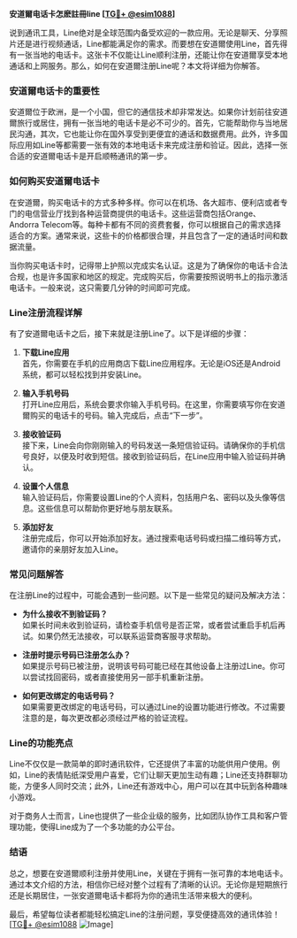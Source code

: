 **安道爾电话卡怎麽註冊line [[TG💪+ @esim1088](https://t.me/s/esim1088)]**

说到通讯工具，Line绝对是全球范围内备受欢迎的一款应用。无论是聊天、分享照片还是进行视频通话，Line都能满足你的需求。而要想在安道爾使用Line，首先得有一张当地的电话卡。这张卡不仅能让Line顺利注册，还能让你在安道爾享受本地通话和上网服务。那么，如何在安道爾注册Line呢？本文将详细为你解答。

### 安道爾电话卡的重要性

安道爾位于欧洲，是一个小国，但它的通信技术却非常发达。如果你计划前往安道爾旅行或居住，拥有一张当地的电话卡是必不可少的。首先，它能帮助你与当地居民沟通，其次，它也能让你在国外享受到更便宜的通话和数据费用。此外，许多国际应用如Line等都需要一张有效的本地电话卡来完成注册和验证。因此，选择一张合适的安道爾电话卡是开启顺畅通讯的第一步。

### 如何购买安道爾电话卡

在安道爾，购买电话卡的方式多种多样。你可以在机场、各大超市、便利店或者专门的电信营业厅找到各种运营商提供的电话卡。这些运营商包括Orange、Andorra Telecom等。每种卡都有不同的资费套餐，你可以根据自己的需求选择适合的方案。通常来说，这些卡的价格都很合理，并且包含了一定的通话时间和数据流量。

当你购买电话卡时，记得带上护照以完成实名认证。这是为了确保你的电话卡合法合规，也是许多国家和地区的规定。完成购买后，你需要按照说明书上的指示激活电话卡。一般来说，这只需要几分钟的时间即可完成。

### Line注册流程详解

有了安道爾电话卡之后，接下来就是注册Line了。以下是详细的步骤：

1. **下载Line应用**  
   首先，你需要在手机的应用商店下载Line应用程序。无论是iOS还是Android系统，都可以轻松找到并安装Line。

2. **输入手机号码**  
   打开Line应用后，系统会要求你输入手机号码。在这里，你需要填写你在安道爾购买的电话卡的号码。输入完成后，点击“下一步”。

3. **接收验证码**  
   接下来，Line会向你刚刚输入的号码发送一条短信验证码。请确保你的手机信号良好，以便及时收到短信。接收到验证码后，在Line应用中输入验证码并确认。

4. **设置个人信息**  
   输入验证码后，你需要设置Line的个人资料，包括用户名、密码以及头像等信息。这些信息可以帮助你更好地与朋友联系。

5. **添加好友**  
   注册完成后，你可以开始添加好友。通过搜索电话号码或扫描二维码等方式，邀请你的亲朋好友加入Line。

### 常见问题解答

在注册Line的过程中，可能会遇到一些问题。以下是一些常见的疑问及解决方法：

- **为什么接收不到验证码？**  
  如果长时间未收到验证码，请检查手机信号是否正常，或者尝试重启手机后再试。如果仍然无法接收，可以联系运营商客服寻求帮助。

- **注册时提示号码已注册怎么办？**  
  如果提示号码已被注册，说明该号码可能已经在其他设备上注册过Line。你可以尝试找回密码，或者直接使用另一部手机重新注册。

- **如何更改绑定的电话号码？**  
  如果需要更改绑定的电话号码，可以通过Line的设置功能进行修改。不过需要注意的是，每次更改都必须经过严格的验证流程。

### Line的功能亮点

Line不仅仅是一款简单的即时通讯软件，它还提供了丰富的功能供用户使用。例如，Line的表情贴纸深受用户喜爱，它们让聊天更加生动有趣；Line还支持群聊功能，方便多人同时交流；此外，Line还有游戏中心，用户可以在其中玩到各种趣味小游戏。

对于商务人士而言，Line也提供了一些企业级的服务，比如团队协作工具和客户管理功能，使得Line成为了一个多功能的办公平台。

### 结语

总之，想要在安道爾顺利注册并使用Line，关键在于拥有一张可靠的本地电话卡。通过本文介绍的方法，相信你已经对整个过程有了清晰的认识。无论你是短期旅行还是长期居住，一张安道爾电话卡都将为你的通讯生活带来极大的便利。

最后，希望每位读者都能轻松搞定Line的注册问题，享受便捷高效的通讯体验！[[TG💪+ @esim1088](https://t.me/s/esim1088) ![Image](https://i.postimg.cc/4NQfJmqS/Snipaste-2025-05-13-00-14-12.png)]